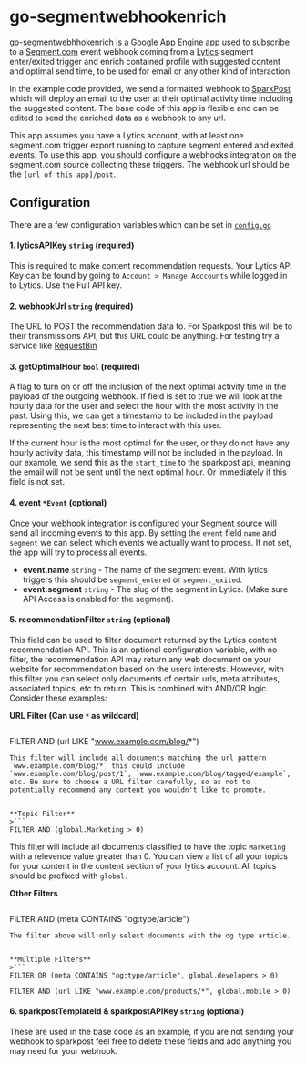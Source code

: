 # go-segmentwebhookenrich

go-segmentwebhhokenrich is a Google App Engine app used to subscribe to a [Segment.com](https://segment.com/) event webhook coming from a [Lytics](http://www.getlytics.com/) segment enter/exited trigger and enrich contained profile with suggested content and optimal send time, to be used for email or any other kind of interaction. 

In the example code provided, we send a formatted webhook to [SparkPost](https://www.sparkpost.com/) which will deploy an email to the user at their optimal activity time including the suggested content. The base code of this app is flexible and can be edited to send the enriched data as a webhook to any url.

This app assumes you have a Lytics account, with at least one segment.com trigger export running to capture segment entered and exited events. To use this app, you should configure a webhooks integration on the segment.com source collecting these triggers. The webhook url should be the `[url of this app]/post`.


## Configuration

There are a few configuration variables which can be set in [`config.go`](https://github.com/lytics/go-segmentwebhookenrich/blob/master/config.go)

#### 1. lyticsAPIKey `string` (required)

This is required to make content recommendation requests. Your Lytics API Key can be found by going to `Account > Manage Acccounts` while logged in to Lytics. Use the Full API key.

#### 2. webhookUrl `string` (required)

The URL to POST the recommendation data to. For Sparkpost this will be to their transmissions API, but this URL could be anything. For testing try a service like [RequestBin](http://requestb.in/)

#### 3. getOptimalHour `bool` (required)

A flag to turn on or off the inclusion of the next optimal activity time in the payload of the outgoing webhook. If field is set to true we will look at the hourly data for the user and select the hour with the most activity in the past. Using this, we can get a timestamp to be included in the payload representing the next best time to interact with this user. 

If the current hour is the most optimal for the user, or they do not have any hourly activity data, this timestamp will not be included in the payload. In our example, we send this as the `start_time` to the sparkpost api, meaning the email will not be sent until the next optimal hour. Or immediately if this field is not set.

#### 4. event `*Event` (optional)

Once your webhook integration is configured your Segment source will send all incoming events to this app. By setting the `event` field `name` and `segment` we can select which events we actually want to process. If not set, the app will try to process all events. 

- **event.name** `string` - The name of the segment event. With lytics triggers this should be `segment_entered` or `segment_exited`.
- **event.segment** `string` - The slug of the segment in Lytics. (Make sure API Access is enabled for the segment).

#### 5. recommendationFilter `string` (optional)

This field can be used to filter document returned by the Lytics content recommendation API. This is an optional configuration variable, with no filter, the recommendation API may return any web document on your website for recommendation based on the users interests. However, with this filter you can select only documents of certain urls, meta attributes, associated topics, etc to return. This is combined with AND/OR logic. Consider these examples:

**URL Filter (Can use `*` as wildcard)**
>```
FILTER AND (url LIKE "www.example.com/blog/*")
```
This filter will include all documents matching the url pattern `www.example.com/blog/*` this could include `www.example.com/blog/post/1`, `www.example.com/blog/tagged/example`, etc. Be sure to choose a URL filter carefully, so as not to potentially recommend any content you wouldn't like to promote.


**Topic Filter**
>```
FILTER AND (global.Marketing > 0)
```
This filter will include all documents classified to have the topic `Marketing` with a relevence value greater than 0. You can view a list of all your topics for your content in the content section of your lytics account. All topics should be prefixed with `global.`


**Other Filters**
>```
FILTER AND (meta CONTAINS "og:type/article")
```
The filter above will only select documents with the og type article.


**Multiple Filters**
>```
FILTER OR (meta CONTAINS "og:type/article", global.developers > 0)
```
```
FILTER AND (url LIKE "www.example.com/products/*", global.mobile > 0)
```


#### 6. sparkpostTemplateId & sparkpostAPIKey `string` (optional)
These are used in the base code as an example, if you are not sending your webhook to sparkpost feel free to delete these fields and add anything you may need for your webhook.